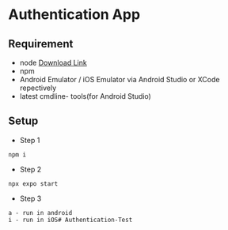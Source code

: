 # Authentication App

## Requirement

* node 
[Download Link](https://nodejs.org/en/download)
* npm
* Android Emulator / iOS Emulator via Android Studio or XCode repectively
* latest cmdline- tools(for Android Studio)


## Setup
* Step 1

```
npm i
```

* Step 2

```
npx expo start
```

* Step 3

```
a - run in android
i - run in iOS# Authentication-Test
